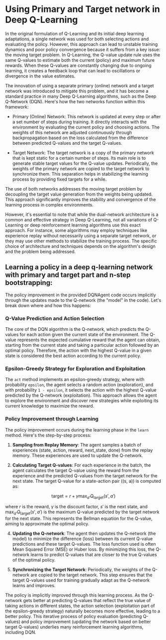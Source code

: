 # Using Primary and Target network in Deep Q-Learning

In the original formulation of Q-Learning and its initial deep learning adaptations, a single network was used for both selecting actions and evaluating the policy. However, this approach can lead to unstable training dynamics and poor policy convergence because it suffers from a key issue: the moving target problem. In Q-Learning, the Q-value update rule uses the same Q-values to estimate both the current (policy) and maximum future rewards. When these Q-values are constantly changing due to ongoing learning, it creates a feedback loop that can lead to oscillations or divergence in the value estimates.

The innovation of using a separate primary (online) network and a target network was introduced to mitigate this problem, and it has become a standard practice in many Deep Q-Learning algorithms, such as the Deep Q-Network (DQN). Here's how the two networks function within this framework:

- Primary (Online) Network: This network is updated at every step or after a set number of steps during training. It directly interacts with the environment by evaluating the current policy and choosing actions. The weights of this network are adjusted continuously through backpropagation based on the loss calculated from the difference between predicted Q-values and the target Q-values.

- Target Network: The target network is a copy of the primary network that is kept static for a certain number of steps. Its main role is to generate stable target values for the Q-value updates. Periodically, the weights of the primary network are copied to the target network to synchronize them. This separation helps in stabilizing the learning process by providing fixed targets for a while.

The use of both networks addresses the moving target problem by decoupling the target value generation from the weights being updated. This approach significantly improves the stability and convergence of the learning process in complex environments.

However, it's essential to note that while the dual-network architecture is a common and effective strategy in Deep Q-Learning, not all variations of Q-Learning or deep reinforcement learning algorithms use this exact approach. For instance, some algorithms may employ techniques like experience replay without necessarily using a separate target network, or they may use other methods to stabilize the training process. The specific choice of architecture and techniques depends on the algorithm's design and the problem being addressed.

## Learning a policy in a deep q-learning network with primary and target part and n-step bootstrapping:

The policy improvement in the provided DQNAgent code occurs implicitly through the updates made to the Q-network (the "model" in the code). Let's break down where and how this happens:

### Q-Value Prediction and Action Selection

The core of the DQN algorithm is the Q-network, which predicts the Q-values for each action given the current state of the environment. The Q-value represents the expected cumulative reward that the agent can obtain, starting from the current state and taking a particular action followed by an optimal policy. Therefore, the action with the highest Q-value in a given state is considered the best action according to the current policy.

### Epsilon-Greedy Strategy for Exploration and Exploitation

The `act` method implements an epsilon-greedy strategy, where with probability `epsilon`, the agent selects a random action (exploration), and with probability `1 - epsilon`, it selects the action with the highest Q-value predicted by the Q-network (exploitation). This approach allows the agent to explore the environment and discover new strategies while exploiting its current knowledge to maximize the reward.

### Policy Improvement through Learning

The policy improvement occurs during the learning phase in the `learn` method. Here's the step-by-step process:

1. **Sampling from Replay Memory**: The agent samples a batch of experiences (state, action, reward, next_state, done) from the replay memory. These experiences are used to update the Q-network.

2. **Calculating Target Q-values**: For each experience in the batch, the agent calculates the target Q-value using the reward from the experience and the predicted Q-values from the target network for the next state. The target Q-value for a state-action pair \((s, a)\) is computed as:

```math
   \text{target} = r + \gamma \max_{a'} Q_{\text{target}}(s', a')
```
   where $r$ is the reward, $\gamma$ is the discount factor, $s'$ is the next state, and $\max_{a'} Q_{\text{target}}(s', a')$ is the maximum Q-value predicted by the target network for the next state. This represents the Bellman equation for the Q-value, aiming to approximate the optimal policy.

4. **Updating the Q-network**: The agent then updates the Q-network (the model) to minimize the difference (loss) between its current Q-value predictions and these target Q-values. The loss function used is often Mean Squared Error (MSE) or Huber loss. By minimizing this loss, the Q-network learns to predict Q-values that are closer to the true Q-values of the optimal policy.

5. **Synchronizing the Target Network**: Periodically, the weights of the Q-network are copied to the target network. This step ensures that the target Q-values used for training gradually adapt as the Q-network learns and improves.

The policy is implicitly improved through this learning process. As the Q-network gets better at predicting Q-values that reflect the true value of taking actions in different states, the action selection (exploitation part of the epsilon-greedy strategy) naturally becomes more effective, leading to a better policy. This iterative process of policy evaluation (predicting Q-values) and policy improvement (updating the network based on better target Q-values) underlies many reinforcement learning algorithms, including DQN.
